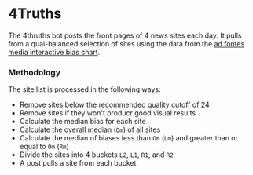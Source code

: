 # 4Truths

The 4thruths bot posts the front pages of 4 news sites each day. It pulls from a quai-balanced selection of sites using the data from the [ad fontes media interactive bias chart](https://www.adfontesmedia.com/interactive-media-bias-chart/).

### Methodology

The site list is processed in the following ways:

* Remove sites below the recommended quality cutoff of 24
* Remove sites if they won't producr good visual results
* Calculate the median bias for each site
* Calculate the overall median (`Om`) of all sites
* Calculate the median of biases less than `Om` (`Lm`) and greater than or equal to `Om` (`Rm`)
* Divide the sites into 4 buckets `L2`, `L1`, `R1`, and `R2`
* A post pulls a site from each bucket

